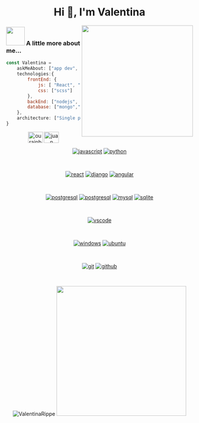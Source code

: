 <h1 align="center">Hi 👋, I'm Valentina</h1>
<img src="https://user-images.githubusercontent.com/94970159/165605188-7bb81344-a1ae-4c2a-a992-a3e9ab8666e3.svg" width="300" align='right'>

### <img src="https://media.giphy.com/media/VgCDAzcKvsR6OM0uWg/giphy.gif" width="50"> A little more about me...  

```javascript
const Valentina = 
    askMeAbout: ["app dev", "web dev", "tech", "game"],
    technologies:{
        frontEnd: {
            js: [ "React", "Angular"],
            css: ["scss"]
        },
        backEnd: ["nodejs", "express", "python"],
        database: ["mongo","mySql"]
    },
    architecture: ["Single page applications"],
}
```
<p align="center">
<a href="https://twitter.com/ourainbows" target="blank"><img align="center" src="https://raw.githubusercontent.com/rahuldkjain/github-profile-readme-generator/master/src/images/icons/Social/twitter.svg" alt="ourainbows" height="30" width="40" /></a>
<a href="https://www.linkedin.com/in/valentina-rippe/" target="blank"><img align="center" src="https://raw.githubusercontent.com/rahuldkjain/github-profile-readme-generator/master/src/images/icons/Social/linked-in-alt.svg" alt="juan casas" height="30" width="40" /></a>
</p>

<p align="center">
<a href="https://github.com/ValentinaRippe"><img src="https://img.shields.io/badge/JS-f5f542.svg?style=for-the-badge&logo=javascript&logoColor=f5f542&labelColor=ffffff" alt="javascript"></a>
<a href="https://github.com/ValentinaRippe"><img src="https://img.shields.io/badge/python-0768a8.svg?style=for-the-badge&logo=python&logoColor=0768a8&labelColor=ffffff" alt="python"></a>
</p><br>

<p align="center">					    
<a href="https://github.com/ValentinaRippe"><img src="https://img.shields.io/badge/react-61DAFB.svg?style=for-the-badge&logo=react&logoColor=61DAFB&labelColor=ffffff" alt="react"></a>
<a href="https://github.com/ValentinaRippe"><img src="https://img.shields.io/badge/django-47474f.svg?style=for-the-badge&logo=django&logoColor=black&labelColor=ffffff" alt="django"></a>
<a href="https://github.com/ValentinaRippe"><img src="https://img.shields.io/badge/angular-red.svg?style=for-the-badge&logo=angular&logoColor=red&labelColor=ffffff" alt="angular"></a>
</p><br>

<p align="center">
 <a href="https://github.com/ValentinaRippe"><img src="https://img.shields.io/badge/mongodb-589636.svg?style=for-the-badge&logo=mongodb&logoColor=589636&labelColor=ffffff" alt="postgresql"></a>
<a href="https://github.com/ValentinaRippe"><img src="https://img.shields.io/badge/postgresql-6566ba.svg?style=for-the-badge&logo=postgresql&logoColor=6566ba&labelColor=ffffff" alt="postgresql"></a>
<a href="https://github.com/ValentinaRippe"><img src="https://img.shields.io/badge/mysql-3aabe8.svg?style=for-the-badge&logo=mysql&logoColor=3aabe8&labelColor=ffffff" alt="mysql"></a>
<a href="https://github.com/ValentinaRippe"><img src="https://img.shields.io/badge/sqlite-1daede.svg?style=for-the-badge&logo=sqlite&logoColor=1daede&labelColor=ffffff" alt="sqlite"></a>
</p><br>

<p align="center">
<a href="https://github.com/ValentinaRippe">
<img src="https://img.shields.io/badge/vscode-blue.svg?style=for-the-badge&logo=visual-studio-code&labelColor=ffffff&logoColor=blue" alt="vscode">
</a>
</p><br>

<p align="center">
<a href="https://github.com/ValentinaRippe"><img src="https://img.shields.io/badge/windows-3795fa.svg?style=for-the-badge&logo=windows&logoColor=3795fa&labelColor=ffffff" alt="windows"></a>
  <a href="https://github.com/ValentinaRippe">
<img src="https://img.shields.io/badge/linux-000000.svg?style=for-the-badge&logo=linux&labelColor=ffffff&logoColor=000000" alt="ubuntu">
</a>
</p><br>

<p align="center">
<a href="https://github.com/ValentinaRippe"><img src="https://img.shields.io/badge/git-F05032.svg?style=for-the-badge&logo=git&logoColor=F05032&labelColor=ffffff" alt="git"></a>
<a href="https://github.com/ValentinaRippe"><img src="https://img.shields.io/badge/github-black.svg?style=for-the-badge&logo=github&logoColor=black&labelColor=ffffff" alt="github"></a>

</p><br>
<p align="center">
<img src="https://github-readme-stats.vercel.app/api?username=ValentinaRippe&show_icons=true&theme=dracula&title_color=ffffff&text_color=ffffff&bg_color=000000&locale=es" alt="ValentinaRippe" /> 
<img src="https://github-readme-stats.vercel.app/api/top-langs/?username=ValentinaRippe&show_icons=true&theme=dracula&title_color=ffffff&text_color=ffffff&bg_color=000000&locale=es" width="350" >
 </p>

